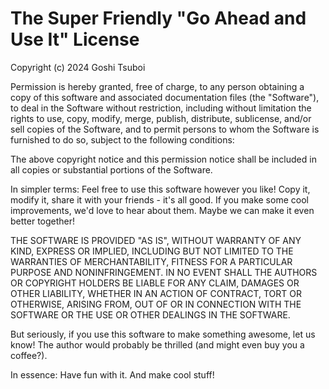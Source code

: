 # The Super Friendly "Go Ahead and Use It" License

Copyright (c) 2024 Goshi Tsuboi

Permission is hereby granted, free of charge, to any person obtaining a copy
of this software and associated documentation files (the "Software"), to deal
in the Software without restriction, including without limitation the rights
to use, copy, modify, merge, publish, distribute, sublicense, and/or sell
copies of the Software, and to permit persons to whom the Software is
furnished to do so, subject to the following conditions:

The above copyright notice and this permission notice shall be included in all
copies or substantial portions of the Software.

In simpler terms: Feel free to use this software however you like! Copy it,
modify it, share it with your friends - it's all good. If you make some cool
improvements, we'd love to hear about them. Maybe we can make it even better together!

THE SOFTWARE IS PROVIDED "AS IS", WITHOUT WARRANTY OF ANY KIND, EXPRESS OR
IMPLIED, INCLUDING BUT NOT LIMITED TO THE WARRANTIES OF MERCHANTABILITY,
FITNESS FOR A PARTICULAR PURPOSE AND NONINFRINGEMENT. IN NO EVENT SHALL THE
AUTHORS OR COPYRIGHT HOLDERS BE LIABLE FOR ANY CLAIM, DAMAGES OR OTHER
LIABILITY, WHETHER IN AN ACTION OF CONTRACT, TORT OR OTHERWISE, ARISING FROM,
OUT OF OR IN CONNECTION WITH THE SOFTWARE OR THE USE OR OTHER DEALINGS IN THE
SOFTWARE.

But seriously, if you use this software to make something awesome, let us know!
The author would probably be thrilled (and might even buy you a coffee?).

In essence: Have fun with it. And make cool stuff!
